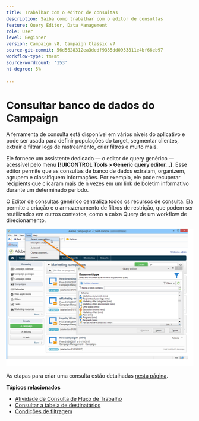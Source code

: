 ```yaml
---
title: Trabalhar com o editor de consultas
description: Saiba como trabalhar com o editor de consultas
feature: Query Editor, Data Management
role: User
level: Beginner
version: Campaign v8, Campaign Classic v7
source-git-commit: 56d5628312ea3dedf9335dd0933811e4bf66eb97
workflow-type: tm+mt
source-wordcount: '153'
ht-degree: 5%

---
```


# Consultar banco de dados do Campaign

A ferramenta de consulta está disponível em vários níveis do aplicativo e pode ser usada para definir populações do target, segmentar clientes, extrair e filtrar logs de rastreamento, criar filtros e muito mais.

Ele fornece um assistente dedicado — o editor de query genérico — acessível pelo menu **[!UICONTROL Tools > Generic query editor...]**. Esse editor permite que as consultas de banco de dados extraiam, organizem, agrupem e classifiquem informações. Por exemplo, ele pode recuperar recipients que clicaram mais de n vezes em um link de boletim informativo durante um determinado período.

O Editor de consultas genérico centraliza todos os recursos de consulta. Ela permite a criação e o armazenamento de filtros de restrição, que podem ser reutilizados em outros contextos, como a caixa Query de um workflow de direcionamento.

![Acesse o editor de consultas e selecione uma tabela](assets/query_editor_nveau_21.png)


As etapas para criar uma consulta estão detalhadas [nesta página](design-queries.md).

<!--
Contexts to use the query editor iin Campaign are listed below:

|Usage|Example|
|  ---  |  ---  |
|**Define a Query activity in a workflow**: Define the criteria to query Campaign database in a workflow. [Learn how to configure the Query activity](../../automation/workflow/query.md)|![Image showing how to configure a query activity in a workflow](../../automation/workflow/assets/query-activity.png){width="200" align="center" zoomable="yes"}|
|**Define audiences**: Specify the population you want to target in your messages, and effortlessly create new audiences tailored to your needs. [Learn how to build audiences](../start/create-message.md#define-the-target-audience)|![Image showing how to access the audience creation interface](../send/sms/assets/audience_to.png){width="200" align="center" zoomable="yes"}|
|**Define audiences**: Specify the population you want to target in your messages or workflows, and effortlessly create new audiences tailored to your needs. [Learn how to build audiences](../audiences/create-audiences.md)|![Image showing how to access the audience creation interface](../audiences/assets/targeting-wf-age-filter.png){width="200" align="center" zoomable="yes"}|
|**Customize workflow activities**: Apply rules within workflow activities, such as **Split** and **Reconciliation**, to align with your specific requirements. [Learn more about workflow activities](../../automation/workflow/activities.md)|![Image showing how to access workflow customization options](assets/access-workflow.png){width="200" align="center" zoomable="yes"}|
|**Predefined filters**: Create predefined filters that serve as shortcuts during various filtering operations, whether you're working with data lists or forming the audience for a delivery. [Learn how to work with predefined filters](../get-started/predefined-filters.md)|![Image showing how to access predefined filters](assets/access-predefined-filter.png){width="200" align="center" zoomable="yes"}|
|**Filter reports data**: Add rules to filter the data displayed in reports. [Learn how to work with reports](../reporting/gs-reports.md)|![Image showing how to filter data in reports](assets/access-reports.png){width="200" align="center" zoomable="yes"}|
|**Customize lists**: Create custom rules to filter the data displayed in lists such as recipients or deliveries lists. [Learn how to filter lists](../get-started/list-filters.md#list-built-in-filters)|![Image showing how to customize list filters](assets/access-lists.png){width="200" align="center" zoomable="yes"}|
|**Build conditional content**: Make email content dynamic by creating conditions that define which content should be displayed to different recipients, ensuring personalized and relevant messaging. [Learn how to build conditional content](../personalization/conditions.md)|![Image showing how to create conditional content](assets/conditional-content.png){width="200" align="center" zoomable="yes"}|
-->

**Tópicos relacionados**

* [Atividade de Consulta de Fluxo de Trabalho](../../automation/workflow/query.md)
* [Consultar a tabela de destinatários](../../automation/workflow/querying-recipient-table.md)
* [Condições de filtragem](filter-conditions.md)